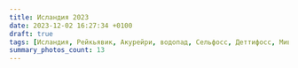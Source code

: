 ```yaml
---
title: Исландия 2023
date: 2023-12-02 16:27:34 +0100
draft: true
tags: [Исландия, Рейкьявик, Акурейри, водопад, Сельфосс, Деттифосс, Миватн, Ватнайёкюдль, Йёкюльсаурлоун, Diamond beach, Гюдльфосс, гейзер Гейзер, северное сияние]
summary_photos_count: 13
---
```

